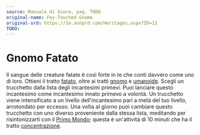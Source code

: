 ```yaml
---
source: Manuale di Gioco, pag. TODO
original-name: Fey-Touched Gnome
original-srd: https://2e.aonprd.com/Heritages.aspx?ID=12
TODO:
---
```


# Gnomo Fatato

Il sangue delle creature fatate è così forte in te che conti davvero come uno di
loro. Ottieni il tratto [fatato](/tratt/fatato), oltre ai tratti
[gnomo](/tratt/gnomo) e [umanoide](/tratt/umanoide). Scegli un trucchetto dalla
lista degli incantesimi primevi. Puoi lanciare questo incantesimo come
incantesimo innato primevo a volontà. Un trucchetto viene intensificato a un
livello dell'incantesimo pari a metà del tuo livello, arrotondato per eccesso.
Una volta al giorno puoi cambiare questo trucchetto con uno diverso proveniente
dalla stessa lista, meditando per risintonizzarti con il
[Primo Mondo](/piani/primo-mondo); questa è un'attività di 10 minuti che ha il
tratto [concentrazione](/tratti/concentrazione).
